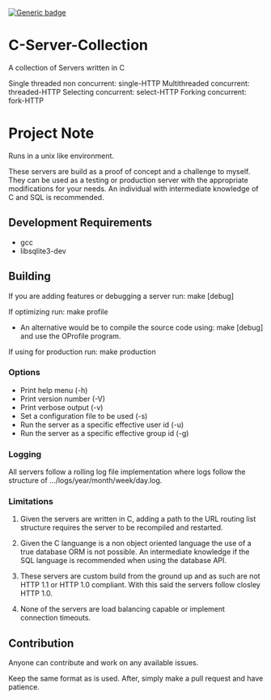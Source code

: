 [![Generic badge](https://img.shields.io/badge/development%20status-in%20development-red.svg "Development Status")](https://shields.io/)

# C-Server-Collection

A collection of Servers written in C

Single threaded non concurrent: single-HTTP
Multithreaded concurrent: threaded-HTTP
Selecting concurrent: select-HTTP
Forking concurrent: fork-HTTP

# Project Note

Runs in a unix like environment.

These servers are build as a proof of concept and a challenge to myself. They can be used as a testing or production server with the appropriate modifications for your needs. An individual with intermediate knowledge of C and SQL is recommended.

## Development Requirements

* gcc
* libsqlite3-dev

## Building

If you are adding features or debugging a server run: make [debug]

If optimizing run: make profile

* An alternative would be to compile the source code using: make [debug] and use the OProfile program.

If using for production run: make production

### Options

* Print help menu (-h)
* Print version number (-V)
* Print verbose output (-v)
* Set a configuration file to be used (-s) <filepath>
* Run the server as a specific effective user id (-u) <unsigned int>
* Run the server as a specific effective group id (-g) <unsigned int>

### Logging

All servers follow a rolling log file implementation where logs follow the structure of .../logs/year/month/week/day.log.

### Limitations

1. Given the servers are written in C, adding a path to the URL routing list structure requires the server to be recompiled and restarted.

2. Given the C languange is a non object oriented language the use of a true database ORM is not possible. An intermediate knowledge if the SQL language is recommended when using the database API.

3. These servers are custom build from the ground up and as such are not HTTP 1.1 or HTTP 1.0 compliant. With this said the servers follow closley HTTP 1.0.

4. None of the servers are load balancing capable or implement connection timeouts.

## Contribution

Anyone can contribute and work on any available issues.

Keep the same format as is used. After, simply make a pull request and have
patience.
